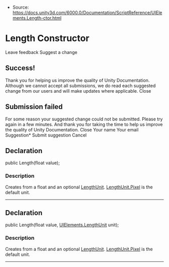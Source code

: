 * Source: https://docs.unity3d.com/6000.0/Documentation/ScriptReference/UIElements.Length-ctor.html

# Length Constructor
Leave feedback
Suggest a change
## Success!
Thank you for helping us improve the quality of Unity Documentation. Although we cannot accept all submissions, we do read each suggested change from our users and will make updates where applicable.
Close
## Submission failed
For some reason your suggested change could not be submitted. Please <a>try again</a> in a few minutes. And thank you for taking the time to help us improve the quality of Unity Documentation.
Close
Your name Your email Suggestion* Submit suggestion
Cancel
## Declaration
public Length(float value); 
### Description
Creates from a float and an optional [LengthUnit](https://docs.unity3d.com/6000.0/Documentation/ScriptReference/UIElements.LengthUnit.html). 
[LengthUnit.Pixel](https://docs.unity3d.com/6000.0/Documentation/ScriptReference/UIElements.LengthUnit.Pixel.html) is the default unit. 
* * *
## Declaration
public Length(float value, [UIElements.LengthUnit](https://docs.unity3d.com/6000.0/Documentation/ScriptReference/UIElements.LengthUnit.html) unit); 
### Description
Creates from a float and an optional [LengthUnit](https://docs.unity3d.com/6000.0/Documentation/ScriptReference/UIElements.LengthUnit.html). 
[LengthUnit.Pixel](https://docs.unity3d.com/6000.0/Documentation/ScriptReference/UIElements.LengthUnit.Pixel.html) is the default unit. 
* * *
